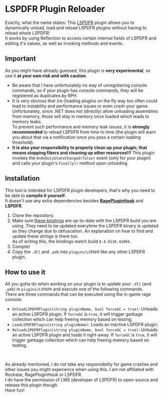 # LSPDFR Plugin Reloader

Exactly, what the name states: This [LSPDFR](https://www.lcpdfr.com/) plugin allows you to dynamically unload, load and reload LSPDFR plugins without having to reload whole LSPDFR!\
It works by using Reflection to access certain internal fields of LSPDFR and editing it's values, as well as invoking methods and events.

## Important
As you might have already guessed, this plugin is **very experimental**, so use it **at your own risk and with caution**.
- Be aware that I have unfortunately no way of unregistering console commands, so if your plugin has console commands, they will be registered as duplicates by RPH.
- It is very obvious that (re-)loading plugins on the fly way too often could lead to instability and performance issues or even crash your game.\
  Unfortunately, since .NET does not (directly) allow unloading assemblies from memory, those will stay in memory once loaded which leads to memory leaks.\
  To prevent such performance and memory leak issues, it is **strongly recommended** to reload LSPDFR from time to time (the plugin will warn you about that via a notification once you pass a certain loading threshold).
- **It is also your responsibility to properly clean up your plugin; that means stopping fibers and cleaning up other resources!!!** This plugin invokes the `OnOnDutyStateChanged(false)` event (only for your plugin) and calls your plugin's `Finally()` method upon unloading.

## Installation
This tool is intended for LSPDFR plugin developers, that's why you need to be able to **compile it yourself**.\
It doesn't use any extra dependencies besides [**RagePluginHook**](https://ragepluginhook.net/) and **LSPDFR**.
1. Clone the repository.
2. Make sure [these bindings](https://github.com/Sprayxe/LSPDFRPluginReloader/blob/master/Engine/PluginManager.cs#L19) are up-to-date with the LSPDFR build you are using.
They need to be updated everytime the LSPDFR binary is updated as they change due to obfuscation. An explanation on how to find and update these strings is there too.\
As of writing this, the bindings match build `0.4.9110.41894`.
3. Compile!
4. Copy the `.dll` and `.pdb` into `plugins/LSPDFR` like any other LSPDFR plugin.

## How to use it
All you gotta do when working on your plugin is to update your `.dll` (and `.pdb`) in `plugins/LSPDFR` and execute one of the following commands.\
There are three commands that can be executed using the in-game rage console:
- `UnloadLSPDFRPlugin(string pluginName, bool forceGC = true)`: Unloads an active LSPDFR plugin. If `forceGC` is `true`, it will trigger garbage collection which can help freeing memory based on testing.
- `LoadLSPDFRPlugin(string pluginName)`: Loads an inactive LSPDFR plugin.
- `ReloadLSPDFRPlugin(string pluginName, bool forceGC = true)`: Unloads an active LSPDFR plugin and loads it right-away. If `forceGC` is `true`, it will trigger garbage collection which can help freeing memory based on testing.
<br>

As already mentioned, I do not take any responsibility for game crashes and other issues you might experience when using this. I am not affiliated with Rockstar, RagePluginHook or LSPDFR.\
I do have the permission of LMS (developer of LSPDFR) to open-source and release this plugin though.\
Have fun!
